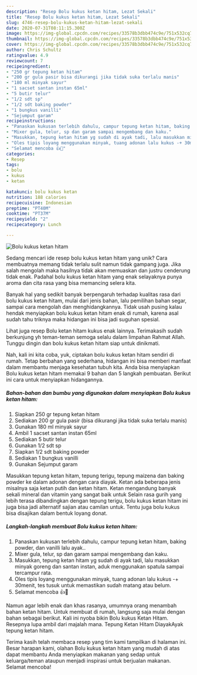```yaml
---
description: "Resep Bolu kukus ketan hitam, Lezat Sekali"
title: "Resep Bolu kukus ketan hitam, Lezat Sekali"
slug: 4746-resep-bolu-kukus-ketan-hitam-lezat-sekali
date: 2020-07-31T08:11:15.300Z
image: https://img-global.cpcdn.com/recipes/33578b3dbb474c9e/751x532cq70/bolu-kukus-ketan-hitam-foto-resep-utama.jpg
thumbnail: https://img-global.cpcdn.com/recipes/33578b3dbb474c9e/751x532cq70/bolu-kukus-ketan-hitam-foto-resep-utama.jpg
cover: https://img-global.cpcdn.com/recipes/33578b3dbb474c9e/751x532cq70/bolu-kukus-ketan-hitam-foto-resep-utama.jpg
author: Chris Schultz
ratingvalue: 4.9
reviewcount: 7
recipeingredient:
- "250 gr tepung ketan hitam"
- "200 gr gula pasir bisa dikurangi jika tidak suka terlalu manis"
- "180 ml minyak sayur"
- "1 sacset santan instan 65ml"
- "5 butir telur"
- "1/2 sdt sp"
- "1/2 sdt baking powder"
- "1 bungkus vanilli"
- "Sejumput garam"
recipeinstructions:
- "Panaskan kukusan terlebih dahulu, campur tepung ketan hitam, baking powder, dan vanilli lalu ayak.."
- "Mixer gula, telur, sp dan garam sampai mengembang dan kaku."
- "Masukkan, tepung ketan hitam yg sudah di ayak tadi, lalu masukkan minyak goreng dan santan instan, aduk menggunakan spatula sampai tercampur rata."
- "Oles tipis loyang menggunakan minyak, tuang adonan lalu kukus -+ 30menit, tes tusuk untuk memastikan sudah matang atau belum."
- "Selamat mencoba 👍🙏"
categories:
- Resep
tags:
- bolu
- kukus
- ketan

katakunci: bolu kukus ketan 
nutrition: 188 calories
recipecuisine: Indonesian
preptime: "PT40M"
cooktime: "PT37M"
recipeyield: "2"
recipecategory: Lunch

---
```



![Bolu kukus ketan hitam](https://img-global.cpcdn.com/recipes/33578b3dbb474c9e/751x532cq70/bolu-kukus-ketan-hitam-foto-resep-utama.jpg)

Sedang mencari ide resep bolu kukus ketan hitam yang unik? Cara membuatnya memang tidak terlalu sulit namun tidak gampang juga. Jika salah mengolah maka hasilnya tidak akan memuaskan dan justru cenderung tidak enak. Padahal bolu kukus ketan hitam yang enak selayaknya punya aroma dan cita rasa yang bisa memancing selera kita.

Banyak hal yang sedikit banyak berpengaruh terhadap kualitas rasa dari bolu kukus ketan hitam, mulai dari jenis bahan, lalu pemilihan bahan segar, sampai cara mengolah dan menghidangkannya. Tidak usah pusing kalau hendak menyiapkan bolu kukus ketan hitam enak di rumah, karena asal sudah tahu triknya maka hidangan ini bisa jadi suguhan spesial.

Lihat juga resep Bolu ketan hitam kukus enak lainnya. Terimakasih sudah berkunjung yh teman-teman semoga selalu dalam limpahan Rahmat Allah. Tunggu dingin dan bolu kukus ketan hitam siap untuk dinikmati.


Nah, kali ini kita coba, yuk, ciptakan bolu kukus ketan hitam sendiri di rumah. Tetap berbahan yang sederhana, hidangan ini bisa memberi manfaat dalam membantu menjaga kesehatan tubuh kita. Anda bisa menyiapkan Bolu kukus ketan hitam memakai 9 bahan dan 5 langkah pembuatan. Berikut ini cara untuk menyiapkan hidangannya.

<!--inarticleads1-->

##### Bahan-bahan dan bumbu yang digunakan dalam menyiapkan Bolu kukus ketan hitam:

1. Siapkan 250 gr tepung ketan hitam
1. Sediakan 200 gr gula pasir (bisa dikurangi jika tidak suka terlalu manis)
1. Gunakan 180 ml minyak sayur
1. Ambil 1 sacset santan instan 65ml
1. Sediakan 5 butir telur
1. Gunakan 1/2 sdt sp
1. Siapkan 1/2 sdt baking powder
1. Sediakan 1 bungkus vanilli
1. Gunakan Sejumput garam


Masukkan tepung ketan hitam, tepung terigu, tepung maizena dan baking powder ke dalam adonan dengan cara diayak. Ketan ada beberapa jenis misalnya saja ketan putih dan ketan hitam. Ketan mengandung banyak sekali mineral dan vitamin yang sangat baik untuk Selain rasa gurih yang lebih terasa dibandingkan dengan tepung terigu, bolu kukus ketan hitam ini juga bisa jadi alternatif sajian atau camilan untuk. Tentu juga bolu kukus bisa disajikan dalam bentuk loyang donat. 

<!--inarticleads2-->

##### Langkah-langkah membuat Bolu kukus ketan hitam:

1. Panaskan kukusan terlebih dahulu, campur tepung ketan hitam, baking powder, dan vanilli lalu ayak..
1. Mixer gula, telur, sp dan garam sampai mengembang dan kaku.
1. Masukkan, tepung ketan hitam yg sudah di ayak tadi, lalu masukkan minyak goreng dan santan instan, aduk menggunakan spatula sampai tercampur rata.
1. Oles tipis loyang menggunakan minyak, tuang adonan lalu kukus -+ 30menit, tes tusuk untuk memastikan sudah matang atau belum.
1. Selamat mencoba 👍🙏


Namun agar lebih enak dan khas rasanya, umumnya orang menambah bahan ketan hitam. Untuk membuat di rumah, langsung saja mulai dengan bahan sebagai berikut. Kali ini nyoba bikin Bolu kukus Ketan Hitam. Resepnya lupa ambil dari majalah mana. Tepung Ketan Hitam DiayakAyak tepung ketan hitam. 

Terima kasih telah membaca resep yang tim kami tampilkan di halaman ini. Besar harapan kami, olahan Bolu kukus ketan hitam yang mudah di atas dapat membantu Anda menyiapkan makanan yang sedap untuk keluarga/teman ataupun menjadi inspirasi untuk berjualan makanan. Selamat mencoba!
